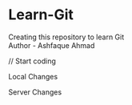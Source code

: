 # Learn-Git
Creating this repository to learn Git
<br>
Author - Ashfaque Ahmad

// Start coding

Local Changes

Server Changes
